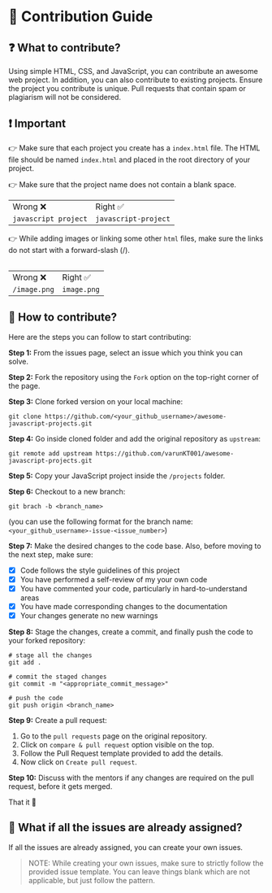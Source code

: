 # 📃 Contribution Guide

## ❓ What to contribute?

Using simple HTML, CSS, and JavaScript, you can contribute an awesome web project. In addition, you can also contribute to existing projects. Ensure the project you contribute is unique. Pull requests that contain spam or plagiarism will not be considered.

## ❗ Important

👉 Make sure that each project you create has a `index.html` file. The HTML file should be named `index.html` and placed in the root directory of your project.

👉 Make sure that the project name does not contain a blank space.

<table>
<tr>
  <td>Wrong ❌</td>
  <td>Right ✅</td>
</tr>
<tr>
  <td><code>javascript project</code></td>
  <td><code>javascript-project</code></td>
</tr>
<table>

👉 While adding images or linking some other `html` files, make sure the links do not start with a forward-slash (/).

<table>
<tr>
  <td>Wrong ❌</td>
  <td>Right ✅</td>
</tr>
<tr>
  <td><code>/image.png</code></td>
  <td><code>image.png</code></td>
</tr>
<table>

## 🤔 How to contribute?

Here are the steps you can follow to start contributing:

**Step 1:** From the issues page, select an issue which you think you can solve.

**Step 2:** Fork the repository using the `Fork` option on the top-right corner of the page.

**Step 3:** Clone forked version on your local machine:

```git
git clone https://github.com/<your_github_username>/awesome-javascript-projects.git
```

**Step 4:** Go inside cloned folder and add the original repository as `upstream`:

```git
git remote add upstream https://github.com/varunKT001/awesome-javascript-projects.git
```

**Step 5:** Copy your JavaScript project inside the `/projects` folder.

**Step 6:** Checkout to a new branch:

```git
git brach -b <branch_name>
```

(you can use the following format for the branch name: `<your_github_username>-issue-<issue_number>`)

**Step 7:** Make the desired changes to the code base. Also, before moving to the next step, make sure:

- [x] Code follows the style guidelines of this project
- [x] You have performed a self-review of my your own code
- [x] You have commented your code, particularly in hard-to-understand areas
- [x] You have made corresponding changes to the documentation
- [x] Your changes generate no new warnings

**Step 8:** Stage the changes, create a commit, and finally push the code to your forked repository:

```git
# stage all the changes
git add .

# commit the staged changes
git commit -m "<appropriate_commit_message>"

# push the code
git push origin <branch_name>
```

**Step 9:** Create a pull request:

1. Go to the `pull requests` page on the original repository.
2. Click on `compare & pull request` option visible on the top.
3. Follow the Pull Request template provided to add the details.
4. Now click on `Create pull request`.

**Step 10:** Discuss with the mentors if any changes are required on the pull request, before it gets merged.

That it 🎉

## 🤔 What if all the issues are already assigned?

If all the issues are already assigned, you can create your own issues.

> NOTE: While creating your own issues, make sure to strictly follow the provided issue template. You can leave things blank which are not applicable, but just follow the pattern.
